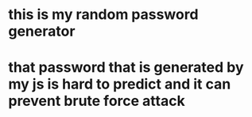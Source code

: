 # this is my random password generator
# that password that is generated by my js is hard to predict and it can prevent brute force attack 